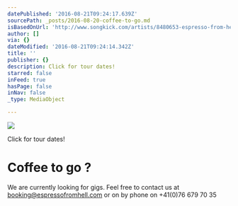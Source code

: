 ```yaml
---
datePublished: '2016-08-21T09:24:17.639Z'
sourcePath: _posts/2016-08-20-coffee-to-go.md
isBasedOnUrl: 'http://www.songkick.com/artists/8480653-espresso-from-hell'
author: []
via: {}
dateModified: '2016-08-21T09:24:14.342Z'
title: ''
publisher: {}
description: Click for tour dates!
starred: false
inFeed: true
hasPage: false
inNav: false
_type: MediaObject

---
```

![](https://the-grid-user-content.s3-us-west-2.amazonaws.com/31314be2-3355-4b3e-98f2-b7cfca89afc9.png)

Click for tour dates!

# Coffee to go ?

We are currently looking for gigs. Feel free to contact us at [booking@espressofromhell.com][0] or on by phone on +41(0)76 679 70 35

[0]: http://mailto:booking@espressofromhell.com/ "booking email"